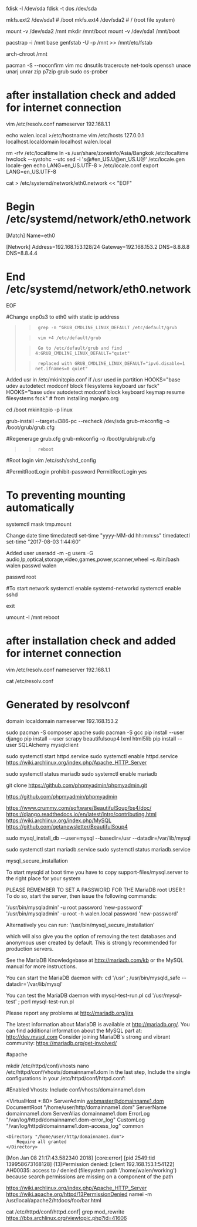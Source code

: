 fdisk -l /dev/sda
fdisk -t dos /dev/sda


mkfs.ext2 /dev/sda1 # /boot
mkfs.ext4 /dev/sda2 # / (root file system)


mount -v /dev/sda2 /mnt
mkdir /mnt/boot
mount -v /dev/sda1 /mnt/boot

pacstrap -i /mnt base
genfstab -U -p /mnt >> /mnt/etc/fstab

arch-chroot /mnt

pacman -S --noconfirm vim mc dnsutils traceroute net-tools openssh unace unarj unrar zip p7zip grub sudo os-prober

# after installation check and added for internet connection
vim /etc/resolv.conf
nameserver 192.168.1.1

echo walen.local >/etc/hostname
vim /etc/hosts
127.0.0.1       localhost.localdomain   localhost walen.local

rm -rfv /etc/localtime
ln -s /usr/share/zoneinfo/Asia/Bangkok /etc/localtime
hwclock --systohc --utc
sed -i 's@#en_US\.U@en_US\.U@' /etc/locale.gen
locale-gen
echo LANG=en_US.UTF-8 > /etc/locale.conf
export LANG=en_US.UTF-8

cat > /etc/systemd/network/eth0.network << "EOF"
# Begin /etc/systemd/network/eth0.network
[Match]
Name=eth0

[Network]
Address=192.168.153.128/24
Gateway=192.168.153.2
DNS=8.8.8.8
DNS=8.8.4.4

# End /etc/systemd/network/eth0.network
EOF

#Change enp0s3 to eth0 with static ip address
>
>>		grep -n ^GRUB_CMDLINE_LINUX_DEFAULT /etc/default/grub
>
>>		vim +4 /etc/default/grub
>
>>		Go to /etc/default/grub and find 4:GRUB_CMDLINE_LINUX_DEFAULT="quiet"
>
>>		replaced with GRUB_CMDLINE_LINUX_DEFAULT="ipv6.disable=1 net.ifnames=0 quiet"

Added usr in /etc/mkinitcpio.conf if /usr used in partition
HOOKS="base udev autodetect modconf block filesystems keyboard usr fsck"
HOOKS="base udev autodetect modconf block keyboard keymap resume filesystems fsck" # from installing manjaro.org

cd /boot
mkinitcpio -p linux	

grub-install --target=i386-pc --recheck /dev/sda
grub-mkconfig -o /boot/grub/grub.cfg





#Regenerage grub.cfg
grub-mkconfig -o /boot/grub/grub.cfg
>>		reboot



#Root login
vim /etc/ssh/sshd_config

#PermitRootLogin prohibit-password
PermitRootLogin yes


# To preventing mounting automatically
systemctl mask tmp.mount



Change date time
timedatectl set-time "yyyy-MM-dd hh:mm:ss"
timedatectl set-time "2017-08-03 1:44:60"


Added user
useradd -m -g users -G audio,lp,optical,storage,video,games,power,scanner,wheel -s /bin/bash walen
passwd walen

passwd root

#To start network
systemctl enable systemd-networkd
systemctl enable sshd

exit

umount -l /mnt
reboot

# after installation check and added for internet connection
vim /etc/resolv.conf
nameserver 192.168.1.1




 cat /etc/resolv.conf
# Generated by resolvconf
domain localdomain
nameserver 192.168.153.2


sudo pacman -S composer apache
sudo pacman -S gcc
pip install --user django
pip install --user scrapy beautifulsoup4 lxml html5lib
pip install --user SQLAlchemy mysqlclient

sudo systemctl start httpd.service
sudo systemctl enable httpd.service
https://wiki.archlinux.org/index.php/Apache_HTTP_Server


sudo systemctl status mariadb
sudo systemctl enable mariadb

git clone https://github.com/phpmyadmin/phpmyadmin.git


https://github.com/phpmyadmin/phpmyadmin

https://www.crummy.com/software/BeautifulSoup/bs4/doc/
https://django.readthedocs.io/en/latest/intro/contributing.html
https://wiki.archlinux.org/index.php/MySQL
https://github.com/getanewsletter/BeautifulSoup4

sudo mysql_install_db --user=mysql --basedir=/usr --datadir=/var/lib/mysql

sudo systemctl start mariadb.service
sudo systemctl status mariadb.service

mysql_secure_installation


To start mysqld at boot time you have to copy
support-files/mysql.server to the right place for your system

PLEASE REMEMBER TO SET A PASSWORD FOR THE MariaDB root USER !
To do so, start the server, then issue the following commands:

'/usr/bin/mysqladmin' -u root password 'new-password'
'/usr/bin/mysqladmin' -u root -h walen.local password 'new-password'

Alternatively you can run:
'/usr/bin/mysql_secure_installation'

which will also give you the option of removing the test
databases and anonymous user created by default.  This is
strongly recommended for production servers.

See the MariaDB Knowledgebase at http://mariadb.com/kb or the
MySQL manual for more instructions.

You can start the MariaDB daemon with:
cd '/usr' ; /usr/bin/mysqld_safe --datadir='/var/lib/mysql'

You can test the MariaDB daemon with mysql-test-run.pl
cd '/usr/mysql-test' ; perl mysql-test-run.pl

Please report any problems at http://mariadb.org/jira

The latest information about MariaDB is available at http://mariadb.org/.
You can find additional information about the MySQL part at:
http://dev.mysql.com
Consider joining MariaDB's strong and vibrant community:
https://mariadb.org/get-involved/



#apache

 mkdir /etc/httpd/conf/vhosts
 nano /etc/httpd/conf/vhosts/domainname1.dom
 In the last step, Include the single configurations in your /etc/httpd/conf/httpd.conf:

#Enabled Vhosts:
Include conf/vhosts/domainname1.dom

<VirtualHost *:80>
    ServerAdmin webmaster@domainname1.dom
    DocumentRoot "/home/user/http/domainname1.dom"
    ServerName domainname1.dom
    ServerAlias domainname1.dom
    ErrorLog "/var/log/httpd/domainname1.dom-error_log"
    CustomLog "/var/log/httpd/domainname1.dom-access_log" common

    <Directory "/home/user/http/domainname1.dom">
        Require all granted
    </Directory>
</VirtualHost>
[Mon Jan 08 21:17:43.582340 2018] [core:error] [pid 2549:tid 139958673168128] (13)Permission denied: [client 192.168.153.1:54122] AH00035: access to / denied (filesystem path '/home/walen/working') because search permissions are missing on a component of the path

https://wiki.archlinux.org/index.php/Apache_HTTP_Server
https://wiki.apache.org/httpd/13PermissionDenied
namei -m /usr/local/apache2/htdocs/foo/bar.html



cat /etc/httpd/conf/httpd.conf| grep mod_rewrite
https://bbs.archlinux.org/viewtopic.php?id=41606